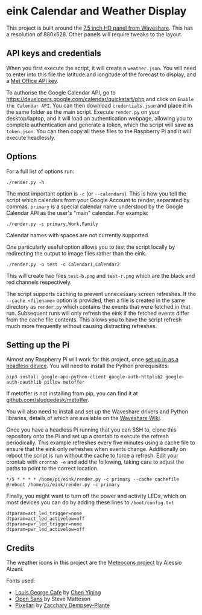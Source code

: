 
# eink Calendar and Weather Display

This project is built around the [7.5 inch HD panel from Waveshare](https://www.waveshare.com/wiki/7.5inch_HD_e-Paper_HAT_%28B%29). This has a resolution of 880x528. Other panels will require tweaks to the layout.


## API keys and credentials

When you first execute the script, it will create a `weather.json`. You will need to enter into this file the latitude and longitude of the forecast to display, and a [Met Office API key](https://www.metoffice.gov.uk/services/data/datapoint/api). 

To authorise the Google Calendar API, go to https://developers.google.com/calendar/quickstart/php and click on `Enable the Calendar API`. You can then download `credentials.json` and place it in the same folder as the main script. Execute `render.py` on your desktop/laptop, and it will load an authentication webpage, allowing you to complete authentication and generate a token, which the script will save as `token.json`. You can then copy all these files to the Raspberry Pi and it will execute headlessly.


## Options

For a full list of options run:

```
./render.py -h
```

The most important option is `-c` (or `--calendars`). This is how you tell the script which calendars from your Google Account to render, separated by commas. `primary` is a special calendar name understood by the Google Calendar API as the user's "main" calendar. For example:

```
./render.py -c primary,Work,Family
```

Calendar names with spaces are not currently supported.

One particularly useful option allows you to test the script locally by redirecting the output to image files rather than the eink. 

```
./render.py -o test -c Calendar1,Calendar2
```

This will create two files `test-b.png` and `test-r.png` which are the black and red channels respectively. 


The script supports caching to prevent unnecessary screen refreshes. If the `--cache <filename>` option is provided, then a file is created in the same directory as `render.py` which contains the events that were fetched in that run. Subsequent runs will only refresh the eink if the fetched events differ from the cache file contents. This allows you to have the script refresh much more frequently without causing distracting refreshes.


## Setting up the Pi

Almost any Raspberry Pi will work for this project, once [set up in as a headless device](https://aallan.medium.com/setting-up-a-headless-raspberry-pi-zero-3ded0b83f274). You will need to install the Python prerequisites:

```pip3 install google-api-python-client google-auth-httplib2 google-auth-oauthlib pillow metoffer```

If metoffer is not installing from pip, you can find it at [github.com/sludgedesk/metoffer](github.com/sludgedesk/metoffer).

You will also need to install and set up the Waveshare drivers and Python libraries, details of which are available on the [Waveshare Wiki](https://www.waveshare.com/wiki/7.5inch_HD_e-Paper_HAT_%28B%29).

Once you have a headless Pi running that you can SSH to, clone this repository onto the Pi and set up a crontab to execute the refresh periodically. This example refreshes every five minutes using a cache file to ensure that the eink only refreshes when events change. Additionally on reboot the script is run without the cache to force a refresh. Edit your crontab with `crontab -e` and add the following, taking care to adjust the paths to point to the correct location.

```
*/5 * * * * /home/pi/eink/render.py -c primary --cache cachefile
@reboot /home/pi/eink/render.py -c primary
```

Finally, you might want to turn off the power and activity LEDs, which on most devices you can do by adding these lines to `/boot/config.txt`

```
dtparam=act_led_trigger=none
dtparam=act_led_activelow=off
dtparam=pwr_led_trigger=none
dtparam=pwr_led_activelow=off
```

## Credits

The weather icons in this project are the [Meteocons project](https://www.alessioatzeni.com/meteocons) by Alessio Atzeni.

Fonts used:

 * [Louis George Cafe](https://www.dafont.com/louis-george-caf.font) by [Chen Yining](yiningchen23@gmail.com)
 * [Open Sans](https://fonts.google.com/specimen/Open+Sans) by Steve Matteson
 * [Pixellari](https://www.dafont.com/pixellari.font) by [Zacchary Dempsey-Plante](https://ztdp.ca/)









